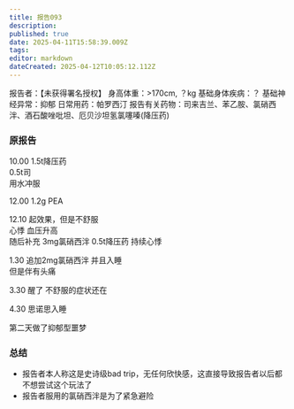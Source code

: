 ```yaml
---
title: 报告093
description: 
published: true
date: 2025-04-11T15:58:39.009Z
tags: 
editor: markdown
dateCreated: 2025-04-12T10:05:12.112Z
---
```


报告者：【未获得署名授权】
身高体重：>170cm, ？kg
基础身体疾病：？
基础神经异常：抑郁
日常用药：帕罗西汀
报告有关药物：司来吉兰、苯乙胺、氯硝西泮、酒石酸唑吡坦、厄贝沙坦氢氯噻嗪(降压药)

### 原报告
10.00
1.5t降压药  
0.5t司  
用水冲服

12.00
1.2g PEA

12.10
起效果，但是不舒服  
心悸 血压升高  
随后补充 3mg氯硝西泮 0.5t降压药
持续心悸  

1.30
追加2mg氯硝西泮 并且入睡  
但是伴有头痛

3.30
醒了 不舒服的症状还在

4.30
思诺思入睡

第二天做了抑郁型噩梦

### 总结
- 报告者本人称这是史诗级bad trip，无任何欣快感，这直接导致报告者以后都不想尝试这个玩法了
- 报告者服用的氯硝西泮是为了紧急避险
